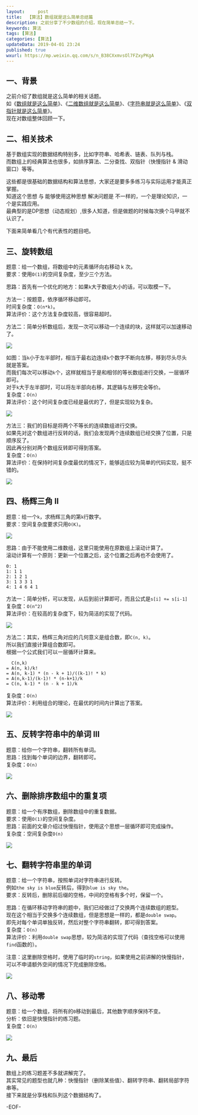 ```yaml
---   
layout:     post  
title:  【算法】数组就是这么简单总结篇  
description: 之前分享了不少数组的介绍，现在简单总结一下。  
keywords: 算法  
tags: [算法]    
categories: [算法]  
updateData: 2019-04-01 23:24   
published: true 
wxurl: https://mp.weixin.qq.com/s/n_B38CXxmvsOl7FZxyPKgA  
---  
```



## 一、背景

之前介绍了数组就是这么简单的相关话题。  
如《[数组就是这么简单](https://mp.weixin.qq.com/s/pjADME31K5IBVQ0YMhWNpA)》、《[二维数组就是这么简单](https://mp.weixin.qq.com/s/bsMT3tsJZRZwOk8qdvKFyA)》、《[字符串就是这么简单](https://mp.weixin.qq.com/s/T2SoYIOOTT279DIWfxlyIA)》、《[双指针就是这么简单](https://mp.weixin.qq.com/s/w6HdSIOEHJRnTCQp1wkZDQ)》。  
现在对数组整体回顾一下。  


## 二、相关技术  

基于数组实现的数据结构特别多，比如字符串、哈希表、链表、队列与栈。  
而数组上的经典算法也很多，如排序算法、二分查找、双指针（快慢指针 & 滑动窗口）等等。  


这些都是很基础的数据结构和算法思想，大家还是要多多练习与实际运用才能真正掌握。  
知道这个思想 与 能够使用这种思想 解决问题是 不一样的，一个是理论知识，一个是实践应用。  
最典型的是DP思想（动态规划）,很多人知道，但是做题的时候每次换个马甲就不认识了。  


下面来简单看几个有代表性的题目吧。  


## 三、旋转数组  


题意：给一个数组，将数组中的元素循环向右移动 k 次。  
要求：使用`O(1)`的空间复杂度，至少三个方法。  


思路：首先有一个优化的地方：如果`k`大于数组大小的话，可以取模一下。


方法一：按题意，依序循环移动即可。  
时间复杂度：`O(n*k)`。  
算法评价：这个方法复杂度较高，很容易超时。  


方法二：简单分析数组后，发现一次可以移动一个连续的块，这样就可以加速移动了。  


![](https://res2019.tiankonguse.com/images/2019/04/leetcode-array-sumary-001.png)  


如图：当`k`小于左半部时，相当于最右边连续`k`个数字不断向左移，移到尽头尽头就是答案。  
而我们每次可以移动`k`个，这样就相当于是和相邻的等长数组进行交换，一层循环即可。  
对于`k`大于左半部时，可以将左半部向右移，其逻辑与左移完全等价。  
复杂度：`O(n)`  
算法评价：这个时间复杂度已经是最优的了，但是实现较为复杂。  


![](https://res2019.tiankonguse.com/images/2019/04/leetcode-array-sumary-002.png)  


方法三：我们的目标是将两个不等长的连续数组进行交换。  
如果先对这个数组进行反转的话，我们会发现两个连续数组已经交换了位置，只是顺序反了。  
因此再分别对两个数组反转即可得到答案。  
复杂度：`O(n)`  
算法评价：在保持时间复杂度最优的情况下，能够适应较为简单的代码实现，挺不错的。  


![](https://res2019.tiankonguse.com/images/2019/04/leetcode-array-sumary-003.png)  


## 四、杨辉三角 II  


题意：给一个`k`，求杨辉三角的第`k`行数字。  
要求：空间复杂度要求只用`O(K)`。  


![](https://res2019.tiankonguse.com/images/2019/04/PascalTriangleAnimated2.gif)  


思路：由于不能使用二维数组，这里只能使用在原数组上滚动计算了。  
滚动计算有一个原则：更新一个位置之后，这个位置之后再也不会使用了。  


```
0: 1
1: 1 1
2: 1 2 1
3: 1 3 3 1
4: 1 4 6 4 1
```

方法一：简单分析，可以发现，从后到前计算即可，而且公式是`s[i] += s[i-1]`  
复杂度：`O(n^2)`  
算法评价：在较高的复杂度下，较为简洁的实现了代码。  


![](https://res2019.tiankonguse.com/images/2019/04/leetcode-array-sumary-004.png)  


方法二：其实，杨辉三角对应的几何意义是组合数，即`C(n, k)`。  
所以我们直接计算组合数即可。  
根据一个公式我们可以一层循环计算来。  


```
  C(n,k) 
= A(n, k)/k! 
= A(n, k-1) * (n - k + 1)/((k-1)! * k) 
= A(n,k-1)/(k-1)! * (n-k+1)/k
= C(n, k-1) * (n - k + 1)/k  
```

复杂度：`O(n)`  
算法评价：利用组合的理论，在最优的时间内计算出了答案。  


![](https://res2019.tiankonguse.com/images/2019/04/leetcode-array-sumary-005.png)  


## 五、反转字符串中的单词 III  


题意：给你一个字符串，翻转所有单词。   
思路：找到每个单词的边界，翻转即可。  
复杂度：`O(n)`  


![](https://res2019.tiankonguse.com/images/2019/04/leetcode-array-sumary-007.png)  


## 六、删除排序数组中的重复项  


题意：给一个有序数组，删除数组中的重复数据。  
要求：使用`O(1)`的空间复杂度。  
思路：前面的文章介绍过快慢指针，使用这个思想一层循环即可完成操作。  
复杂度：空间复杂度`O(n)`  


![](https://res2019.tiankonguse.com/images/2019/04/leetcode-array-sumary-008.png)


## 七、翻转字符串里的单词  


题意：给一个字符串，按照单词对字符串进行反转。  
例如`the sky is blue`反转后，得到`blue is sky the`。  
要求：反转后，删除前后缀的空格，中间的空格有多个时，保留一个。  


思路：在循环移动字符串的题中，我们已经做过了交换两个连续数组的题型。  
现在这个相当于交换多个连续数组，但是思想是一样的，都是`double swap`。  
即先对每个单词单独反转，然后对整个字符串翻转，即可得到答案。  
复杂度：`O(n)`  
算法评价：利用`double swap`思想，较为简洁的实现了代码（查找空格可以使用`find`函数的）。  


注意：这里删除空格时，使用了临时的`string`，如果使用之前讲解的快慢指针，可以不申请额外空间的情况下完成删除空格。  


![](https://res2019.tiankonguse.com/images/2019/04/leetcode-array-sumary-006.png)  


## 八、移动零  

题意：给一个数组，将所有的`0`移动到最后，其他数字顺序保持不变。  
分析：依旧是快慢指针的练习题。  
复杂度：`O(n)`  


![](https://res2019.tiankonguse.com/images/2019/04/leetcode-array-sumary-009.png)  


## 九、最后  


数组上的练习题差不多就讲解完了。  
其实常见的题型也就几种：快慢指针（删除某些值）、翻转字符串、翻转局部字符串等。  
接下来就是分享栈和队列这个数据结构了。  


-EOF-  


